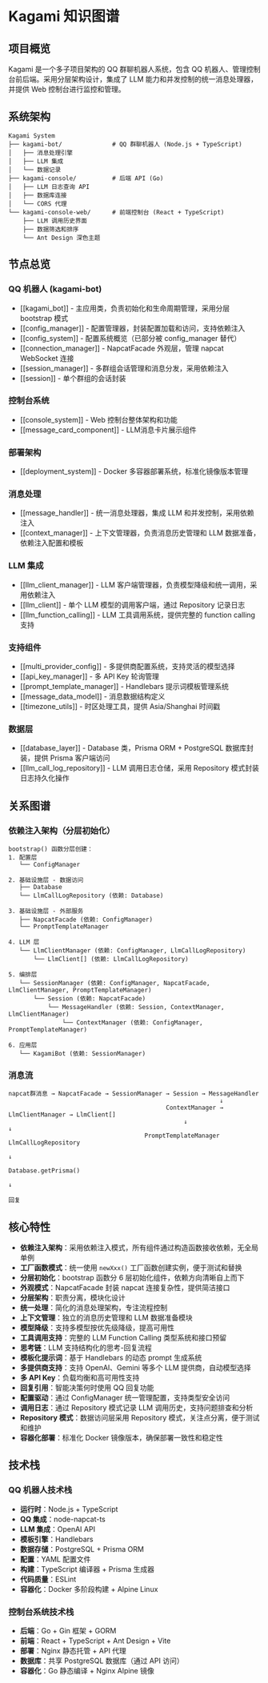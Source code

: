# Kagami 知识图谱

## 项目概览

Kagami 是一个多子项目架构的 QQ 群聊机器人系统，包含 QQ 机器人、管理控制台前后端。采用分层架构设计，集成了 LLM 能力和并发控制的统一消息处理器，并提供 Web 控制台进行监控和管理。

## 系统架构

```
Kagami System
├── kagami-bot/              # QQ 群聊机器人 (Node.js + TypeScript)
│   ├── 消息处理引擎
│   ├── LLM 集成
│   └── 数据记录
├── kagami-console/          # 后端 API (Go)
│   ├── LLM 日志查询 API
│   ├── 数据库连接
│   └── CORS 代理
└── kagami-console-web/      # 前端控制台 (React + TypeScript)
    ├── LLM 调用历史界面
    ├── 数据筛选和排序
    └── Ant Design 深色主题
```

## 节点总览

### QQ 机器人 (kagami-bot)
- [[kagami_bot]] - 主应用类，负责初始化和生命周期管理，采用分层 bootstrap 模式
- [[config_manager]] - 配置管理器，封装配置加载和访问，支持依赖注入
- [[config_system]] - 配置系统概览（已部分被 config_manager 替代）
- [[connection_manager]] - NapcatFacade 外观层，管理 napcat WebSocket 连接
- [[session_manager]] - 多群组会话管理和消息分发，采用依赖注入
- [[session]] - 单个群组的会话封装

### 控制台系统
- [[console_system]] - Web 控制台整体架构和功能
- [[message_card_component]] - LLM消息卡片展示组件

### 部署架构
- [[deployment_system]] - Docker 多容器部署系统，标准化镜像版本管理

### 消息处理
- [[message_handler]] - 统一消息处理器，集成 LLM 和并发控制，采用依赖注入
- [[context_manager]] - 上下文管理器，负责消息历史管理和 LLM 数据准备，依赖注入配置和模板

### LLM 集成
- [[llm_client_manager]] - LLM 客户端管理器，负责模型降级和统一调用，采用依赖注入
- [[llm_client]] - 单个 LLM 模型的调用客户端，通过 Repository 记录日志
- [[llm_function_calling]] - LLM 工具调用系统，提供完整的 function calling 支持

### 支持组件
- [[multi_provider_config]] - 多提供商配置系统，支持灵活的模型选择
- [[api_key_manager]] - 多 API Key 轮询管理
- [[prompt_template_manager]] - Handlebars 提示词模板管理系统
- [[message_data_model]] - 消息数据结构定义
- [[timezone_utils]] - 时区处理工具，提供 Asia/Shanghai 时间戳

### 数据层
- [[database_layer]] - Database 类，Prisma ORM + PostgreSQL 数据库封装，提供 Prisma 客户端访问
- [[llm_call_log_repository]] - LLM 调用日志仓储，采用 Repository 模式封装日志持久化操作

## 关系图谱

### 依赖注入架构（分层初始化）
```
bootstrap() 函数分层创建：
1. 配置层
   └── ConfigManager

2. 基础设施层 - 数据访问
   ├── Database
   └── LlmCallLogRepository (依赖: Database)

3. 基础设施层 - 外部服务
   ├── NapcatFacade (依赖: ConfigManager)
   └── PromptTemplateManager

4. LLM 层
   └── LlmClientManager (依赖: ConfigManager, LlmCallLogRepository)
       └── LlmClient[] (依赖: LlmCallLogRepository)

5. 编排层
   └── SessionManager (依赖: ConfigManager, NapcatFacade, LlmClientManager, PromptTemplateManager)
       └── Session (依赖: NapcatFacade)
           └── MessageHandler (依赖: Session, ContextManager, LlmClientManager)
               └── ContextManager (依赖: ConfigManager, PromptTemplateManager)

6. 应用层
   └── KagamiBot (依赖: SessionManager)
```

### 消息流
```
napcat群消息 → NapcatFacade → SessionManager → Session → MessageHandler
                                                           ↓
                                            ContextManager → LlmClientManager → LlmClient[]
                                                 ↓                                   ↓
                                      PromptTemplateManager              LlmCallLogRepository
                                                                                     ↓
                                                                          Database.getPrisma()
                                                                                     ↓
                                                                                  回复
```

## 核心特性

- **依赖注入架构**：采用依赖注入模式，所有组件通过构造函数接收依赖，无全局单例
- **工厂函数模式**：统一使用 `newXxx()` 工厂函数创建实例，便于测试和替换
- **分层初始化**：bootstrap 函数分 6 层初始化组件，依赖方向清晰自上而下
- **外观模式**：NapcatFacade 封装 napcat 连接复杂性，提供简洁接口
- **分层架构**：职责分离，模块化设计
- **统一处理**：简化的消息处理架构，专注流程控制
- **上下文管理**：独立的消息历史管理和 LLM 数据准备模块
- **模型降级**：支持多模型按优先级降级，提高可用性
- **工具调用支持**：完整的 LLM Function Calling 类型系统和接口预留
- **思考链**：LLM 支持结构化的思考-回复流程
- **模板化提示词**：基于 Handlebars 的动态 prompt 生成系统
- **多提供商支持**：支持 OpenAI、Gemini 等多个 LLM 提供商，自动模型选择
- **多 API Key**：负载均衡和高可用性支持
- **回复引用**：智能决策何时使用 QQ 回复功能
- **配置驱动**：通过 ConfigManager 统一管理配置，支持类型安全访问
- **调用日志**：通过 Repository 模式记录 LLM 调用历史，支持问题排查和分析
- **Repository 模式**：数据访问层采用 Repository 模式，关注点分离，便于测试和维护
- **容器化部署**：标准化 Docker 镜像版本，确保部署一致性和稳定性

## 技术栈

### QQ 机器人技术栈
- **运行时**：Node.js + TypeScript
- **QQ 集成**：node-napcat-ts
- **LLM 集成**：OpenAI API
- **模板引擎**：Handlebars
- **数据存储**：PostgreSQL + Prisma ORM
- **配置**：YAML 配置文件
- **构建**：TypeScript 编译器 + Prisma 生成器
- **代码质量**：ESLint
- **容器化**：Docker 多阶段构建 + Alpine Linux

### 控制台系统技术栈
- **后端**：Go + Gin 框架 + GORM
- **前端**：React + TypeScript + Ant Design + Vite
- **部署**：Nginx 静态托管 + API 代理
- **数据库**：共享 PostgreSQL 数据库（通过 API 访问）
- **容器化**：Go 静态编译 + Nginx Alpine 镜像